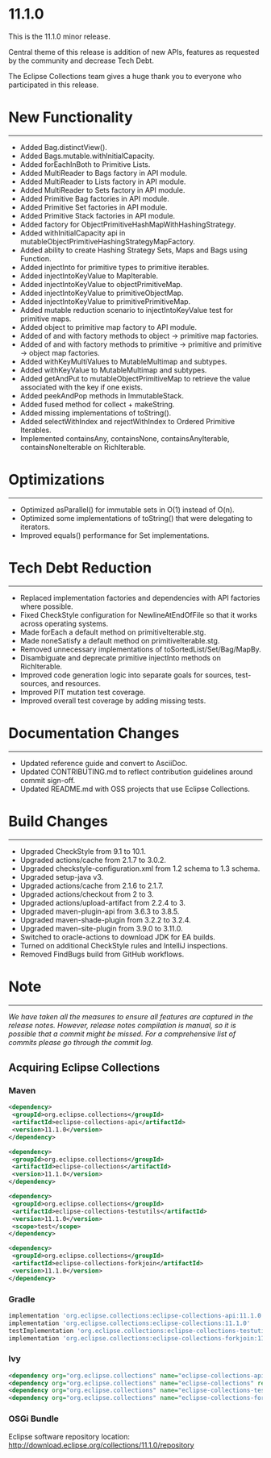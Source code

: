 11.1.0
====================

This is the 11.1.0 minor release.

Central theme of this release is addition of new APIs, features as requested by the community and decrease Tech Debt.

The Eclipse Collections team gives a huge thank you to everyone who participated in this release.

# New Functionality
-----------------
* Added Bag.distinctView(). 
* Added Bags.mutable.withInitialCapacity.
* Added forEachInBoth to Primitive Lists.
* Added MultiReader to Bags factory in API module.
* Added MultiReader to Lists factory in API module.
* Added MultiReader to Sets factory in API module.
* Added Primitive Bag factories in API module.
* Added Primitive Set factories in API module.
* Added Primitive Stack factories in API module.
* Added factory for ObjectPrimitiveHashMapWithHashingStrategy.
* Added withInitialCapacity api in mutableObjectPrimitiveHashingStrategyMapFactory.
* Added ability to create Hashing Strategy Sets, Maps and Bags using Function.
* Added injectInto for primitive types to primitive iterables.
* Added injectIntoKeyValue to MapIterable.
* Added injectIntoKeyValue to objectPrimitiveMap.
* Added injectIntoKeyValue to primitiveObjectMap.
* Added injectIntoKeyValue to primitivePrimitiveMap.
* Added mutable reduction scenario to injectIntoKeyValue test for primitive maps.
* Added object to primitive map factory to API module.
* Added of and with factory methods to object -> primitive map factories.
* Added of and with factory methods to primitive -> primitive and primitive -> object map factories.
* Added withKeyMultiValues to MutableMultimap and subtypes. 
* Added withKeyValue to MutableMultimap and subtypes.
* Added getAndPut to mutableObjectPrimitiveMap to retrieve the value associated with the key if one exists.
* Added peekAndPop methods in ImmutableStack.
* Added fused method for collect + makeString.
* Added missing implementations of toString().
* Added selectWithIndex and rejectWithIndex to Ordered Primitive Iterables.
* Implemented containsAny, containsNone, containsAnyIterable, containsNoneIterable on RichIterable.

# Optimizations
----------------------
* Optimized asParallel() for immutable sets in O(1) instead of O(n).
* Optimized some implementations of toString() that were delegating to iterators.
* Improved equals() performance for Set implementations.

# Tech Debt Reduction
---------------------
* Replaced implementation factories and dependencies with API factories where possible.
* Fixed CheckStyle configuration for NewlineAtEndOfFile so that it works across operating systems.
* Made forEach a default method on primitiveIterable.stg.
* Made noneSatisfy a default method on primitiveIterable.stg.
* Removed unnecessary implementations of toSortedList/Set/Bag/MapBy.
* Disambiguate and deprecate primitive injectInto methods on RichIterable.
* Improved code generation logic into separate goals for sources, test-sources, and resources.
* Improved PIT mutation test coverage.
* Improved overall test coverage by adding missing tests. 

# Documentation Changes
----------------------
* Updated reference guide and convert to AsciiDoc.
* Updated CONTRIBUTING.md to reflect contribution guidelines around commit sign-off.
* Updated README.md with OSS projects that use Eclipse Collections.

# Build Changes
-----------------
* Upgraded CheckStyle from 9.1 to 10.1.
* Upgraded actions/cache from 2.1.7 to 3.0.2.
* Upgraded checkstyle-configuration.xml from 1.2 schema to 1.3 schema.
* Upgraded setup-java v3.
* Upgraded actions/cache from 2.1.6 to 2.1.7.
* Upgraded actions/checkout from 2 to 3.
* Upgraded actions/upload-artifact from 2.2.4 to 3.
* Upgraded maven-plugin-api from 3.6.3 to 3.8.5.
* Upgraded maven-shade-plugin from 3.2.2 to 3.2.4.
* Upgraded maven-site-plugin from 3.9.0 to 3.11.0.
* Switched to oracle-actions to download JDK for EA builds.
* Turned on additional CheckStyle rules and IntelliJ inspections. 
* Removed FindBugs build from GitHub workflows.

# Note
-------
_We have taken all the measures to ensure all features are captured in the release notes. 
However, release notes compilation is manual, so it is possible that a commit might be missed. 
For a comprehensive list of commits please go through the commit log._

Acquiring Eclipse Collections
-----------------------------

### Maven

```xml
<dependency>
 <groupId>org.eclipse.collections</groupId>
 <artifactId>eclipse-collections-api</artifactId>
 <version>11.1.0</version>
</dependency>

<dependency>
 <groupId>org.eclipse.collections</groupId>
 <artifactId>eclipse-collections</artifactId>
 <version>11.1.0</version>
</dependency>

<dependency>
 <groupId>org.eclipse.collections</groupId>
 <artifactId>eclipse-collections-testutils</artifactId>
 <version>11.1.0</version>
 <scope>test</scope>
</dependency>

<dependency>
 <groupId>org.eclipse.collections</groupId>
 <artifactId>eclipse-collections-forkjoin</artifactId>
 <version>11.1.0</version>
</dependency>
```

### Gradle

```groovy
implementation 'org.eclipse.collections:eclipse-collections-api:11.1.0'
implementation 'org.eclipse.collections:eclipse-collections:11.1.0'
testImplementation 'org.eclipse.collections:eclipse-collections-testutils:11.1.0'
implementation 'org.eclipse.collections:eclipse-collections-forkjoin:11.1.0'
```

### Ivy

```xml
<dependency org="org.eclipse.collections" name="eclipse-collections-api" rev="11.1.0" />
<dependency org="org.eclipse.collections" name="eclipse-collections" rev="11.1.0" />
<dependency org="org.eclipse.collections" name="eclipse-collections-testutils" rev="11.1.0" />
<dependency org="org.eclipse.collections" name="eclipse-collections-forkjoin" rev="11.1.0"/>
```

### OSGi Bundle

Eclipse software repository location: http://download.eclipse.org/collections/11.1.0/repository
